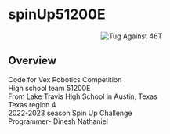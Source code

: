 # spinUp51200E
<div align='center'>
<img src="Screen Shot 2022-05-18 at 10.51.16 PM.png" alt="Tug Against 46T" title="Tug Pic">
</div>

## Overview
Code for Vex Robotics Competition  
High school team 51200E  
From Lake Travis High School in Austin, Texas  
Texas region 4  
2022-2023 season Spin Up Challenge    
Programmer- Dinesh Nathaniel  
